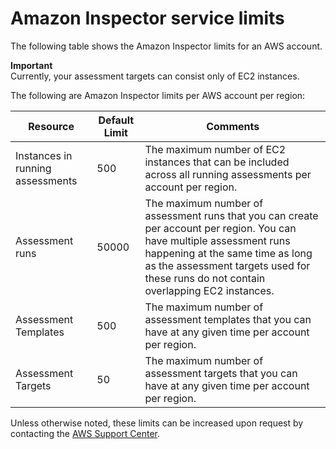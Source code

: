 # Amazon Inspector service limits<a name="inspector_limits"></a>

 The following table shows the Amazon Inspector limits for an AWS account\.

**Important**  
Currently, your assessment targets can consist only of EC2 instances\. 

The following are Amazon Inspector limits per AWS account per region:


| Resource | Default Limit | Comments | 
| --- | --- | --- | 
| Instances in running assessments | 500 | The maximum number of EC2 instances that can be included across all running assessments per account per region\. | 
| Assessment runs | 50000 | The maximum number of assessment runs that you can create per account per region\. You can have multiple assessment runs happening at the same time as long as the assessment targets used for these runs do not contain overlapping EC2 instances\. | 
| Assessment Templates | 500 | The maximum number of assessment templates that you can have at any given time per account per region\. | 
| Assessment Targets | 50 | The maximum number of assessment targets that you can have at any given time per account per region\. | 

Unless otherwise noted, these limits can be increased upon request by contacting the [AWS Support Center](https://console.aws.amazon.com/support/home#/)\.